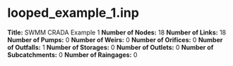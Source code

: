 # looped_example_1.inp
**Title:**      SWMM CRADA Example 1
**Number of Nodes:** 18
**Number of Links:** 18
**Number of Pumps:** 0
**Number of Weirs:** 0
**Number of Orifices:** 0
**Number of Outfalls:** 1
**Number of Storages:** 0
**Number of Outlets:** 0
**Number of Subcatchments:** 0
**Number of Raingages:** 0
